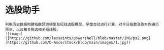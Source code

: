 # 选股助手
    利用历史数据构建指数预测模型及短线选股模型，早盘自动进行计算，对今日指数涨跌方向进行预测，以及相关挑选相关短线股。
    ![image]([https://github.com/lexsaints/powershell/blob/master/IMG/ps2.png](https://github.com/D-Asce/stock/blob/main/images/1.jpg))
